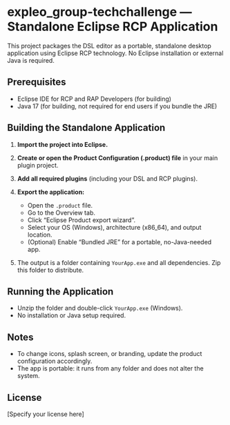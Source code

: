 # expleo_group-techchallenge — Standalone Eclipse RCP Application

This project packages the DSL editor as a portable, standalone desktop application using Eclipse RCP technology. No Eclipse installation or external Java is required.

## Prerequisites

- Eclipse IDE for RCP and RAP Developers (for building)
- Java 17 (for building, not required for end users if you bundle the JRE)

## Building the Standalone Application

1. **Import the project into Eclipse.**

2. **Create or open the Product Configuration (.product) file** in your main plugin project.

3. **Add all required plugins** (including your DSL and RCP plugins).

4. **Export the application:**
    - Open the `.product` file.
    - Go to the Overview tab.
    - Click “Eclipse Product export wizard”.
    - Select your OS (Windows), architecture (x86_64), and output location.
    - (Optional) Enable “Bundled JRE” for a portable, no-Java-needed app.

5. The output is a folder containing `YourApp.exe` and all dependencies. Zip this folder to distribute.

## Running the Application

- Unzip the folder and double-click `YourApp.exe` (Windows).
- No installation or Java setup required.

## Notes

- To change icons, splash screen, or branding, update the product configuration accordingly.
- The app is portable: it runs from any folder and does not alter the system.

## License

[Specify your license here]
